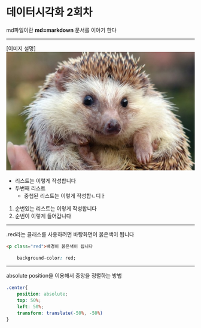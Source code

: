 # 데이터시각화 2회차

md파일이란 **md=markdown** 문서를 이야기 한다

---
[이미지 설명]![Alt text](image.png)

- 리스트는 이렇게 작성합니다
- 두번째 리스트
    - 중첩된 리스트는 이렇게 작성합ㄴ디ㅏ

1. 순번있는 리스트는 이렇게 작성합니다
2. 순번이 이렇게 들어갑니다 
---
.red라는 클래스를 사용하려면 바탕화면이 붉은색이 됩니다

```html
<p class="red">배경이 붉은색이 됩니다
```
```css
    background-color: red;
```
---
absolute position을 이용해서 중앙을 정렬하는 방법
```css
.center{
    position: absolute;
    top: 50%;
    left: 50%;
    transform: translate(-50%, -50%)
}
```
